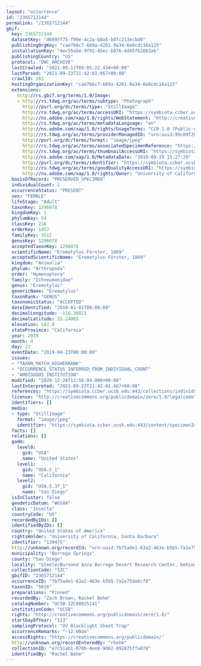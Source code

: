 ```yaml
---
layout: "occurrence"
id: "2365712144"
permalink: "/2365712144"
gbif:
  key: 2365712144
  datasetKey: "d6097f75-f99e-4c2a-b8a5-b0fc213ecbd0"
  publishingOrgKey: "cae7b6c7-669a-4261-9a34-6e8cdc16a125"
  installationKey: "4ec55ebe-9f92-45ec-b076-dd45f61003ab"
  publishingCountry: "US"
  protocol: "DWC_ARCHIVE"
  lastCrawled: "2021-09-11T09:05:22.434+00:00"
  lastParsed: "2021-09-23T21:42:01.667+00:00"
  crawlId: 161
  hostingOrganizationKey: "cae7b6c7-669a-4261-9a34-6e8cdc16a125"
  extensions:
    http://rs.gbif.org/terms/1.0/Image:
    - http://rs.tdwg.org/ac/terms/subtype: "Photograph"
      http://purl.org/dc/terms/type: "StillImage"
      http://rs.tdwg.org/ac/terms/accessURI: "https://symbiota.ccber.ucsb.edu:443/content/specimenImages/UCSB_IZC/UCSB-IZC00025/UCSB-IZC00025141_1566253649.jpg"
      http://ns.adobe.com/xap/1.0/rights/WebStatement: "http://creativecommons.org/publicdomain/zero/1.0/"
      http://rs.tdwg.org/ac/terms/metadataLanguage: "en"
      http://ns.adobe.com/xap/1.0/rights/UsageTerms: "CC0 1.0 (Public-domain)"
      http://rs.tdwg.org/ac/terms/providerManagedID: "urn:uuid:99c09f26-e411-4d09-b04d-5b1ee9f641bf"
      http://purl.org/dc/terms/format: "image/jpeg"
      http://rs.tdwg.org/ac/terms/associatedSpecimenReference: "https://symbiota.ccber.ucsb.edu:443/collections/individual/index.php?occid=130475"
      http://rs.tdwg.org/ac/terms/thumbnailAccessURI: "https://symbiota.ccber.ucsb.edu:443/content/specimenImages/UCSB_IZC/UCSB-IZC00025/UCSB-IZC00025141_1566253649_tn.jpg"
      http://ns.adobe.com/xap/1.0/MetadataDate: "2019-08-19 15:27:29"
      http://purl.org/dc/terms/identifier: "https://symbiota.ccber.ucsb.edu:443/content/specimenImages/UCSB_IZC/UCSB-IZC00025/UCSB-IZC00025141_1566253649.jpg"
      http://rs.tdwg.org/ac/terms/goodQualityAccessURI: "https://symbiota.ccber.ucsb.edu:443/content/specimenImages/UCSB_IZC/UCSB-IZC00025/UCSB-IZC00025141_1566253649.jpg"
      http://ns.adobe.com/xap/1.0/rights/Owner: "University of California, Santa Barbara"
  basisOfRecord: "PRESERVED_SPECIMEN"
  individualCount: 1
  occurrenceStatus: "PRESENT"
  sex: "FEMALE"
  lifeStage: "Adult"
  taxonKey: 1296078
  kingdomKey: 1
  phylumKey: 54
  classKey: 216
  orderKey: 1457
  familyKey: 3512
  genusKey: 1296078
  acceptedTaxonKey: 1296078
  scientificName: "Eremotylus Förster, 1869"
  acceptedScientificName: "Eremotylus Förster, 1869"
  kingdom: "Animalia"
  phylum: "Arthropoda"
  order: "Hymenoptera"
  family: "Ichneumonidae"
  genus: "Eremotylus"
  genericName: "Eremotylus"
  taxonRank: "GENUS"
  taxonomicStatus: "ACCEPTED"
  dateIdentified: "2019-01-01T00:00:00"
  decimalLongitude: -116.38921
  decimalLatitude: 33.24065
  elevation: 182.0
  stateProvince: "California"
  year: 2019
  month: 4
  day: 23
  eventDate: "2019-04-23T00:00:00"
  issues:
  - "TAXON_MATCH_HIGHERRANK"
  - "OCCURRENCE_STATUS_INFERRED_FROM_INDIVIDUAL_COUNT"
  - "AMBIGUOUS_INSTITUTION"
  modified: "2020-12-28T12:56:04.000+00:00"
  lastInterpreted: "2021-09-23T21:42:01.667+00:00"
  references: "https://symbiota.ccber.ucsb.edu:443/collections/individual/index.php?occid=130475"
  license: "http://creativecommons.org/publicdomain/zero/1.0/legalcode"
  identifiers: []
  media:
  - type: "StillImage"
    format: "image/jpeg"
    identifier: "https://symbiota.ccber.ucsb.edu:443/content/specimenImages/UCSB_IZC/UCSB-IZC00025/UCSB-IZC00025141_1566253649.jpg"
  facts: []
  relations: []
  gadm:
    level0:
      gid: "USA"
      name: "United States"
    level1:
      gid: "USA.5_1"
      name: "California"
    level2:
      gid: "USA.5.37_1"
      name: "San Diego"
  isInCluster: false
  geodeticDatum: "WGS84"
  class: "Insecta"
  countryCode: "US"
  recordedByIDs: []
  identifiedByIDs: []
  country: "United States of America"
  rightsHolder: "University of California, Santa Barbara"
  identifier: "130475"
  http://unknown.org/recordId: "urn:uuid:7b75ade1-63a2-463e-b5b5-7a1e75de6cf8"
  municipality: "Borrego Springs"
  county: "San Diego"
  locality: "Steele/Burnand Anza Borrego Desert Research Center, behind building"
  collectionCode: "IZC"
  gbifID: "2365712144"
  occurrenceID: "7b75ade1-63a2-463e-b5b5-7a1e75de6cf8"
  taxonID: "5016"
  preparations: "Pinned"
  recordedBy: "Zach Brown; Rachel Behm"
  catalogNumber: "UCSB-IZC00025141"
  institutionCode: "UCSB"
  rights: "http://creativecommons.org/publicdomain/zero/1.0/"
  startDayOfYear: "113"
  samplingProtocol: "UV Blacklight Sheet Trap"
  occurrenceRemarks: "~12:00am"
  accessRights: "https://creativecommons.org/publicdomain/"
  http://unknown.org/recordEnteredBy: "rbehm"
  collectionID: "e7c51ab1-870b-4ee8-9d62-092875ffa870"
  identifiedBy: "Rachel Behm"
---
```

